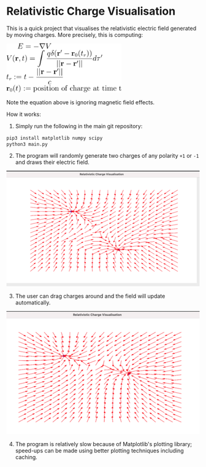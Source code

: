 # Relativistic Charge Visualisation

This is a quick project that visualises the relativistic electric field generated by moving charges. More precisely, this is computing:



<img src="equation.png" width="300">

Note the equation above is ignoring magnetic field effects.

How it works:

1. Simply run the following in the main git repository:

```
pip3 install matplotlib numpy scipy
python3 main.py
```
2. The program will randomly generate two charges of any polarity `+1` or `-1` and draws their electric field.


![Electric Field During Update](screenshot.png)

3. The user can drag charges around and the field will update automatically.

![Charge Moved](screenshot2.png)

4. The program is relatively slow because of Matplotlib's plotting library; speed-ups can be made using better plotting techniques including caching.
